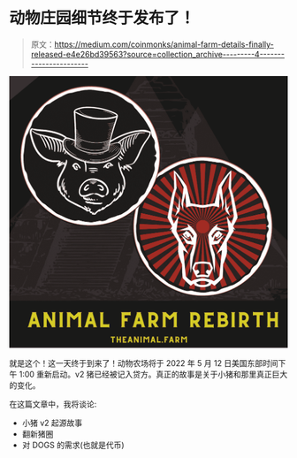 # 动物庄园细节终于发布了！

> 原文：<https://medium.com/coinmonks/animal-farm-details-finally-released-e4e26bd39563?source=collection_archive---------4----------------------->

![](img/4a3d6b4ce08403fffde4cfdf5acaddf7.png)

就是这个！这一天终于到来了！动物农场将于 2022 年 5 月 12 日美国东部时间下午 1:00 重新启动。v2 猪已经被记入贷方。真正的故事是关于小猪和那里真正巨大的变化。

在这篇文章中，我将谈论:

*   小猪 v2 起源故事
*   翻新猪圈
*   对 DOGS 的需求(也就是代币)